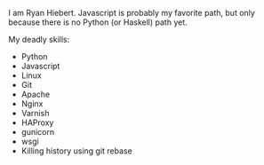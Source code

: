 I am Ryan Hiebert. Javascript is probably my favorite path, but only because there is no Python (or Haskell) path yet.

My deadly skills:

* Python
* Javascript
* Linux
* Git
* Apache
* Nginx
* Varnish
* HAProxy
* gunicorn
* wsgi
* Killing history using git rebase
